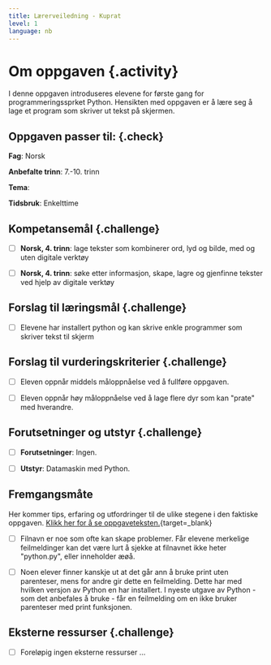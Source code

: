 ```yaml
---
title: Lærerveiledning - Kuprat
level: 1
language: nb
---
```



# Om oppgaven {.activity}

I denne oppgaven introduseres elevene for første gang for programmeringssprket Python. Hensikten med oppgaven er å lære seg å lage et program som skriver ut tekst på skjermen.


## Oppgaven passer til: {.check}

 __Fag__: Norsk

 __Anbefalte trinn__: 7.-10. trinn

 __Tema__:

 __Tidsbruk__: Enkelttime


 ## Kompetansemål {.challenge}

 - [ ] __Norsk, 4. trinn__: lage tekster som kombinerer ord, lyd og bilde, med og uten digitale verktøy

 - [ ] __Norsk, 4. trinn__: søke etter informasjon, skape, lagre og gjenfinne tekster ved hjelp av digitale verktøy


 ## Forslag til læringsmål {.challenge}

 - [ ]  Elevene har installert python og kan skrive enkle programmer som skriver tekst til skjerm


 ## Forslag til vurderingskriterier {.challenge}

 - [ ] Eleven oppnår middels måloppnåelse ved å fullføre oppgaven.

 - [ ] Eleven oppnår høy måloppnåelse ved å lage flere dyr som kan "prate" med hverandre.


 ## Forutsetninger og utstyr {.challenge}

 - [ ]  __Forutsetninger__: Ingen.

 - [ ]  __Utstyr__: Datamaskin med Python.


## Fremgangsmåte

 Her kommer tips, erfaring og utfordringer til de ulike stegene i den faktiske oppgaven. [Klikk her for å se oppgaveteksten.](../kuprat/kuprat.html){target=_blank}

 - [ ] Filnavn er noe som ofte kan skape problemer. Får elevene merkelige feilmeldinger kan det være lurt å sjekke at filnavnet ikke heter "python.py", eller inneholder æøå.

 - [ ] Noen elever finner kanskje ut at det går ann å bruke print uten parenteser, mens for andre gir dette en feilmelding. Dette har med hvilken versjon av Python en har installert. I nyeste utgave av Python - som det anbefales å bruke - får en feilmelding om en ikke bruker parenteser med print funksjonen.


 ## Eksterne ressurser {.challenge}

 - [ ] Foreløpig ingen eksterne ressurser ...
